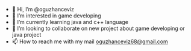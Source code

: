 - 👋 Hi, I’m @oguzhanceviz
- 👀 I’m interested in game developing
- 🌱 I’m currently learning java and c++ language
- 💞️ I’m looking to collaborate on new project about game developing or java project
- 📫 How to reach me with my mail oguzhanceviz68@gmail.com

<!---
oguzhanceviz/oguzhanceviz is a ✨ special ✨ repository because its `README.md` (this file) appears on your GitHub profile.
You can click the Preview link to take a look at your changes.
--->
